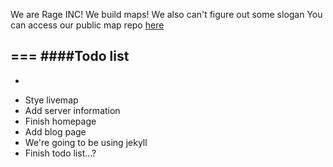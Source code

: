 We are Rage INC! We build maps! We also can't figure out some slogan
You can access our public map repo <a href="https://github.com/RagingBuilds/RMaps">here</a>

===
####Todo list
---
* ~~~Add livemap~~~
 * Stye livemap
* Add server information
* Finish homepage
* Add blog page
 * We're going to be using jekyll
* Finish todo list...?

